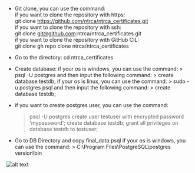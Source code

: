 * Git clone, you can use the command: <br>
    if you want to clone the repository with https: <br>
        git clone https://github.com/ntrca/ntrca_certificates.git <br>
    if you want to clone the repository with ssh: <br> 
        git clone git@github.com:ntrca/ntrca_certificates.git <br>
    if you want to clone the repository with GitHub CIL: <br>
        git clone gh repo clone ntrca/ntrca_certificates <br>

* Go to the directory:
    cd ntrca_certificates

* Create database:
    if your os is windows, you can use the command:
        > psql -U postgres
    and then input the following command:
        > create database testdb;
    if your os is linux, you can use the command:
        > sudo -u postgres psql
    and then input the following command:
        > create database testdb;

* if you want to create postgres user, you can use the command:
    > psql -U postgres
    > create user testuser with encrypted password 'mypassword';
    > create database testdb;
    > grant all privileges on database testdb to testuser;

* Go to DB Directory and copy final_data.psql
    if your os is windows, you can use the command:
        > C:\Program Files\PostgreSQL\postgres version\bin

![alt text](https://i.ibb.co/Wk6bzWj/Screenshot-1.png)
